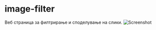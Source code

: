 # image-filter
Веб страница за филтрирање и споделување на слики.
![Screenshot](http://i.imgur.com/f69Fn25.png)
